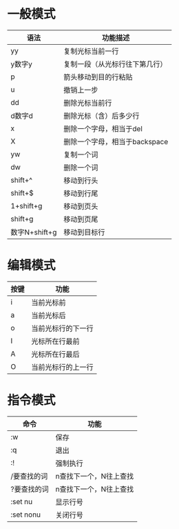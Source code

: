 # 一般模式

|语法|功能描述|
|---|---|
|yy|复制光标当前一行|
|y数字y|复制一段（从光标行往下第几行）|
|p|箭头移动到目的行粘贴|
|u|撤销上一步|
|dd|删除光标当前行|
|d数字d|删除光标（含）后多少行|
|x|删除一个字母，相当于del|
|X|删除一个字母，相当于backspace|
|yw|复制一个词|
|dw|删除一个词|
|shift+^|移动到行头|
|shift+$|移动到行尾|
|1+shift+g|移动到页头|
|shift+g|移动到页尾|
|数字N+shift+g|移动到目标行|

# 编辑模式
|按键|功能|
|---|---|
|i|当前光标前|
|a|当前光标后|
|o|当前光标行的下一行|
|I|光标所在行最前|
|A|光标所在行最后|
|O|当前光标行的上一行|
# 指令模式
|命令|功能|
|---|---|
|:w|保存|
|:q|退出|
|:!|强制执行|
|/要查找的词|n查找下一个，N往上查找|
|?要查找的词|n查找下一个，N往上查找|
|:set nu|显示行号|
|:set nonu|关闭行号|